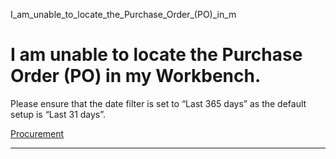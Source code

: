 I_am_unable_to_locate_the_Purchase_Order_(PO)_in_m



I am unable to locate the Purchase Order (PO) in my Workbench.
==============================================================

Please ensure that the date filter is set to “Last 365 days” as the default setup is “Last 31 days”.

[Procurement](https://www.sutd.edu.sg/tag/procurement/)

---

